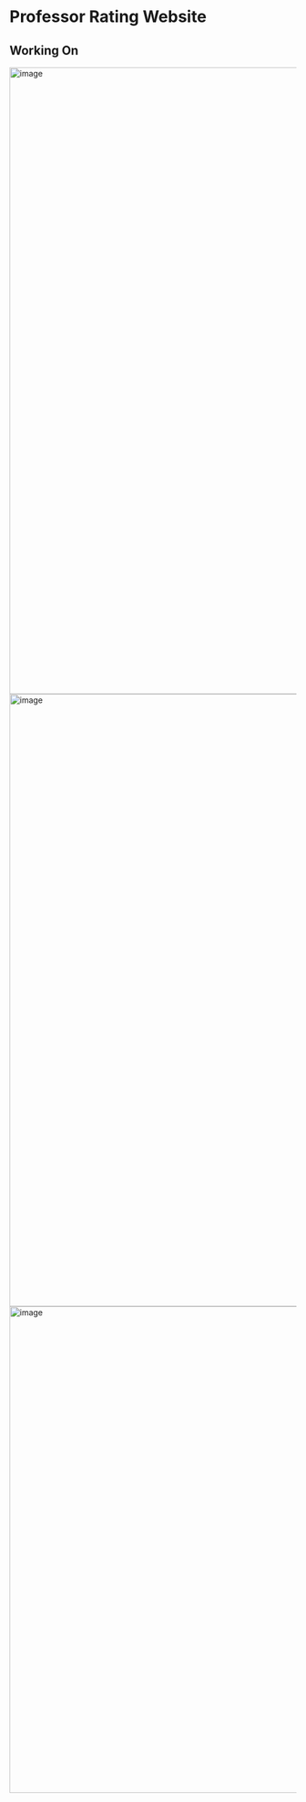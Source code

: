 # Professor Rating Website

## Working On

<img width="1100" alt="image" src="https://user-images.githubusercontent.com/76520105/188274979-617c1c4a-99e5-4864-a9a2-7247a8492e33.png">
<img width="1075" alt="image" src="https://user-images.githubusercontent.com/76520105/188305814-17d54529-9350-4a01-a14f-5f784e1bf2eb.png">
<img width="854" alt="image" src="https://user-images.githubusercontent.com/76520105/188447225-3938aa4b-2495-4392-b3ff-1e08d52ad1b2.png">
